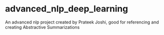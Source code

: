 # advanced_nlp_deep_learning
An advanced nlp project created by Prateek Joshi, good for referencing and creating Abstractive Summarizations
